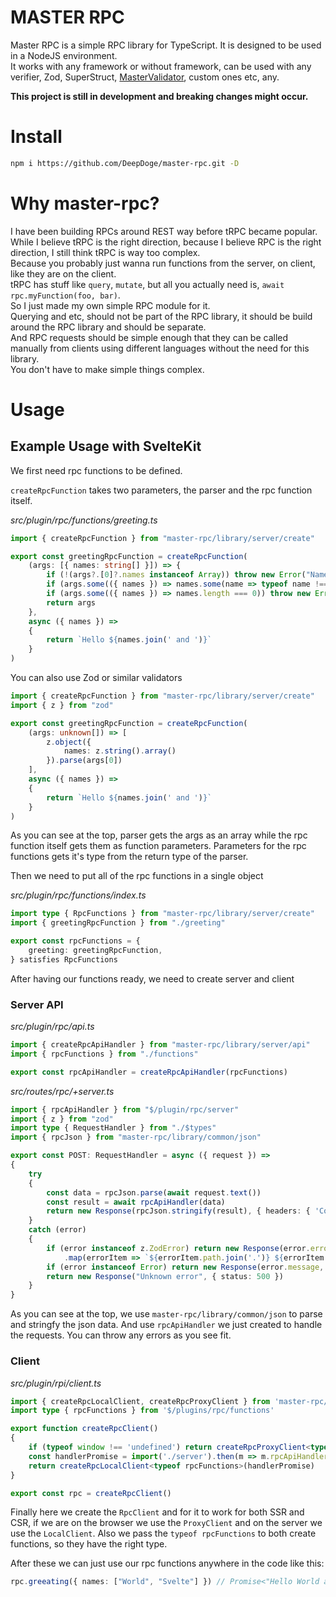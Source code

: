 # MASTER RPC
Master RPC is a simple RPC library for TypeScript. It is designed to be used in a NodeJS environment.<br/>
It works with any framework or without framework, can be used with any verifier, Zod, SuperStruct, [MasterValidator](https://github.com/DeepDoge/master-validator), custom ones etc, any.

**This project is still in development and breaking changes might occur.**<br/>

# Install
```bash
npm i https://github.com/DeepDoge/master-rpc.git -D
```

# Why master-rpc?
I have been building RPCs around REST way before tRPC became popular.<br/>
While I believe tRPC is the right direction, because I believe RPC is the right direction, I still think tRPC is way too complex.<br/>
Because you probably just wanna run functions from the server, on client, like they are on the client.<br/>
tRPC has stuff like `query`, `mutate`, but all you actually need is, `await rpc.myFunction(foo, bar)`.<br/>
So I just made my own simple RPC module for it.<br/>
Querying and etc, should not be part of the RPC library, it should be build around the RPC library and should be separate.<br/>
And RPC requests should be simple enough that they can be called manually from clients using different languages without the need for this library.<br/>
You don't have to make simple things complex.

# Usage
## Example Usage with SvelteKit
We first need rpc functions to be defined. 

`createRpcFunction` takes two parameters, the parser and the rpc function itself.

*src/plugin/rpc/functions/greeting.ts*
```ts
import { createRpcFunction } from "master-rpc/library/server/create"

export const greetingRpcFunction = createRpcFunction(
    (args: [{ names: string[] }]) => {
        if (!(args?.[0]?.names instanceof Array)) throw new Error("Names must be an array")
        if (args.some(({ names }) => names.some(name => typeof name !== 'string'))) throw new Error("Names must be strings")
        if (args.some(({ names }) => names.length === 0)) throw new Error("Names cannot be empty")
        return args
    },
    async ({ names }) =>
    {
        return `Hello ${names.join(' and ')}`
    }
)
```
You can also use Zod or similar validators
```ts
import { createRpcFunction } from "master-rpc/library/server/create"
import { z } from "zod"

export const greetingRpcFunction = createRpcFunction(
    (args: unknown[]) => [
        z.object({
            names: z.string().array()
        }).parse(args[0])
    ],
    async ({ names }) =>
    {
        return `Hello ${names.join(' and ')}`
    }
)
```
As you can see at the top, parser gets the args as an array while the rpc function itself gets them as function parameters.
Parameters for the rpc functions gets it's type from the return type of the parser.

Then we need to put all of the rpc functions in a single object

*src/plugin/rpc/functions/index.ts*
```ts
import type { RpcFunctions } from "master-rpc/library/server/create"
import { greetingRpcFunction } from "./greeting"

export const rpcFunctions = {
    greeting: greetingRpcFunction,
} satisfies RpcFunctions
```

After having our functions ready, we need to create server and client

### Server API
*src/plugin/rpc/api.ts*
```ts
import { createRpcApiHandler } from "master-rpc/library/server/api"
import { rpcFunctions } from "./functions"

export const rpcApiHandler = createRpcApiHandler(rpcFunctions)
```

*src/routes/rpc/+server.ts*
```ts
import { rpcApiHandler } from "$/plugin/rpc/server"
import { z } from "zod"
import type { RequestHandler } from "./$types"
import { rpcJson } from "master-rpc/library/common/json"

export const POST: RequestHandler = async ({ request }) =>
{
    try
    {
        const data = rpcJson.parse(await request.text())
        const result = await rpcApiHandler(data)
        return new Response(rpcJson.stringify(result), { headers: { 'Content-Type': 'application/json' } })
    }
    catch (error)
    {
        if (error instanceof z.ZodError) return new Response(error.errors
            .map(errorItem => `${errorItem.path.join('.')} ${errorItem.message}`).join('\n'), { status: 400 }) 
        if (error instanceof Error) return new Response(error.message, { status: 500 })
        return new Response("Unknown error", { status: 500 })
    }
}
```
As you can see at the top, we use `master-rpc/library/common/json` to parse and stringfy the json data.
And use `rpcApiHandler` we just created to handle the requests.
You can throw any errors as you see fit.

### Client

*src/plugin/rpi/client.ts*
```ts
import { createRpcLocalClient, createRpcProxyClient } from 'master-rpc/library/client'
import type { rpcFunctions } from '$/plugins/rpc/functions'

export function createRpcClient()
{
    if (typeof window !== 'undefined') return createRpcProxyClient<typeof rpcFunctions>('/rpc', 'POST')
    const handlerPromise = import('./server').then(m => m.rpcApiHandler)
    return createRpcLocalClient<typeof rpcFunctions>(handlerPromise)
}

export const rpc = createRpcClient()
```
Finally here we create the `RpcClient` and for it to work for both SSR and CSR, if we are on the browser we use the `ProxyClient` and on the server we use the `LocalClient`. Also we pass the `typeof rpcFunctions` to both create functions, so they have the right type.

After these we can just use our rpc functions anywhere in the code like this:
```ts
rpc.greeating({ names: ["World", "Svelte"] }) // Promise<"Hello World and Svelte">
```
